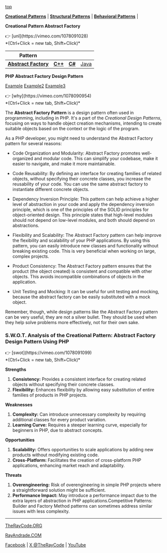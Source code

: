 [top](../README.md)

**[Creational Patterns](../README.md)** | **[Structural Patterns](../../Structural/README.md)** | **[Behavioral Patterns](../../Behavioral/README.md)** |

**Creational Pattern Abstract Factory**

<p>
👉 [unl](https://vimeo.com/1078091028)<br/>
*(Ctrl+Click = new tab, Shift+Click)*
</p>


|Pattern|   |   |   |
|---|---|---|---|
| [**Abstract Factory**](README.md) | [**C++**](../../../CPP/Creational/AbstractFactory/README.md) | [**C#**](../../../Csharp/Creational/AbstractFactory/README.md) | [Java](../../../Java/Creational/AbstractFactory/README.md) 

**PHP Abstract Factory Design Pattern**

[Example](Example/README.md) [Example2](Example2/README.md) [Example3](Example3/README.md)

<p>
👉 [why](https://vimeo.com/1078090954)<br/>
*(Ctrl+Click = new tab, Shift+Click)*
</p>

The **Abstract Factory Pattern** is a design pattern often used in programming, including in PHP. It's a part of the *Creational Design Patterns*, focusing on ways to handle object creation mechanisms, intending to create suitable objects based on the context or the logic of the program.

As a PHP developer, you might need to understand the Abstract Factory pattern for several reasons:

- Code Organization and Modularity: Abstract Factory promotes well-organized and modular code. This can simplify your codebase, make it easier to navigate, and make it more maintainable.

- Code Reusability: By defining an interface for creating families of related objects, without specifying their concrete classes, you increase the reusability of your code. You can use the same abstract factory to instantiate different concrete objects.

- Dependency Inversion Principle: This pattern can help achieve a higher level of abstraction in your code and apply the dependency inversion principle, which is one of the principles of the SOLID principles for object-oriented design. This principle states that high-level modules should not depend on low-level modules, and both should depend on abstractions.

- Flexibility and Scalability: The Abstract Factory pattern can help improve the flexibility and scalability of your PHP applications. By using this pattern, you can easily introduce new classes and functionality without breaking existing code. This is very beneficial when working on large, complex projects.

- Product Consistency: The Abstract Factory pattern ensures that the product (the object created) is consistent and compatible with other objects. This avoids incompatible combinations of objects in the application.

- Unit Testing and Mocking: It can be useful for unit testing and mocking, because the abstract factory can be easily substituted with a mock object.

Remember, though, while design patterns like the Abstract Factory pattern can be very useful, they are not a silver bullet. They should be used when they help solve problems more effectively, not for their own sake.

### S.W.O.T. Analysis of the Creational Pattern: Abstract Factory Design Pattern Using PHP
<p>
👉 [swot](https://vimeo.com/1078091099)<br/>
*(Ctrl+Click = new tab, Shift+Click)*
</p>

**Strengths**
1. **Consistency:** Provides a consistent interface for creating related objects without specifying their concrete classes.
2. **Flexibility:** Enhances flexibility by allowing easy substitution of entire families of products in PHP projects.

**Weaknesses**
1. **Complexity:** Can introduce unnecessary complexity by requiring additional classes for every product variation.
2. **Learning Curve:** Requires a steeper learning curve, especially for beginners in PHP, due to abstract concepts.

**Opportunities**
1. **Scalability:** Offers opportunities to scale applications by adding new products without modifying existing code.
2. **Cross-Platform:** Facilitates the creation of cross-platform PHP applications, enhancing market reach and adaptability.

**Threats**
1. **Overengineering:** Risk of overengineering in simple PHP projects where a straightforward solution might be sufficient.
2. **Performance Impact:** May introduce a performance impact due to the extra layers of abstraction in PHP applications.Competitive Patterns: Builder and Factory Method patterns can sometimes address similar issues with less complexity.

---

[TheRayCode.ORG](https://www.TheRayCode.org)

[RayAndrade.COM](https://www.RayAndrade.com)


[Facebook](https://www.facebook.com/TheRayCode/) | [X @TheRayCode](https://www.x.com/TheRayCode/) | [YouTube](https://www.youtube.com/TheRayCode/)
